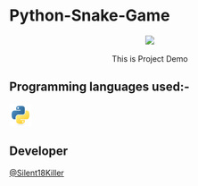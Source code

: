 # Python-Snake-Game

<p align="center">
  <img src="https://github.com/Silent18Killer/Python_Snake_Game/assets/139036518/f6cdae74-edf7-4a35-821b-261d9ffcb6e6"/>
</p>
<p align="center">This is Project Demo</p>

## Programming languages used:-
<p align="left">
<a href="https://www.python.org" target="_blank" rel="noreferrer"> <img src="https://raw.githubusercontent.com/devicons/devicon/master/icons/python/python-original.svg" alt="python" width="40" height="40"/> </a> 
</p>

## Developer
   [@Silent18Killer](https://github.com/Silent18Killer)
   
